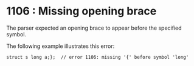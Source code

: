 # 1106 : Missing opening brace

The parser expected an opening brace to appear before the specified symbol.

&#x20;

The following example illustrates this error:

```
struct s long a;};  // error 1106: missing '{' before symbol 'long'
```

